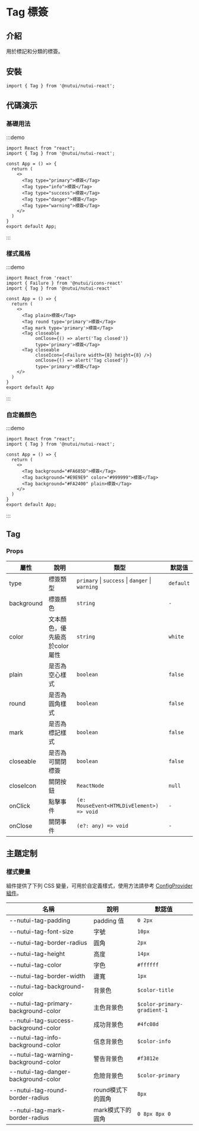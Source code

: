 # Tag 標簽

## 介紹

用於標記和分類的標簽。

## 安裝

```tsx
import { Tag } from '@nutui/nutui-react';

```

## 代碼演示

### 基礎用法

:::demo

```tsx
import React from "react";
import { Tag } from '@nutui/nutui-react';

const App = () => {
  return (
    <>
      <Tag type="primary">標簽</Tag>
      <Tag type="info">標簽</Tag>
      <Tag type="success">標簽</Tag>
      <Tag type="danger">標簽</Tag>
      <Tag type="warning">標簽</Tag>
    </>
  )
}
export default App;
```

:::

### 樣式風格

:::demo

```tsx
import React from 'react'
import { Failure } from '@nutui/icons-react'
import { Tag } from '@nutui/nutui-react'

const App = () => {
  return (
    <>
      <Tag plain>標簽</Tag>
      <Tag round type='primary'>標簽</Tag>
      <Tag mark type='primary'>標簽</Tag>
      <Tag closeable
           onClose={() => alert('Tag closed')} 
           type='primary'>標簽</Tag>
      <Tag closeable
           closeIcon={<Failure width={8} height={8} />}
           onClose={() => alert('Tag closed')}
           type='primary'>標簽</Tag>
    </>
  )
}
export default App
```

:::

### 自定義顏色

:::demo

```tsx
import React from "react";
import { Tag } from '@nutui/nutui-react';

const App = () => {
  return (
    <>
      <Tag background="#FA685D">標簽</Tag>
      <Tag background="#E9E9E9" color="#999999">標簽</Tag>
      <Tag background="#FA2400" plain>標簽</Tag>
    </>
  )
}
export default App;
```

:::


## Tag

### Props

| 屬性 | 說明 | 類型 | 默認值 |
| --- | --- | --- | --- |
| type | 標簽類型 | `primary` \| `success` \| `danger` \| `warning` | `default` |
| background | 標簽顏色 | `string` | `-` |
| color | 文本顏色，優先級高於color屬性 | `string` | `white` |
| plain | 是否為空心樣式 | `boolean` | `false` |
| round | 是否為圓角樣式 | `boolean` | `false` |
| mark | 是否為標記樣式 | `boolean` | `false` |
| closeable | 是否為可關閉標簽 | `boolean` | `false` |
| closeIcon | 關閉按鈕 | `ReactNode` | `null` |
| onClick | 點擊事件 | `(e: MouseEvent<HTMLDivElement>) => void` | `-` |
| onClose | 關閉事件 | `(e?: any) => void` | `-` |

## 主題定制

### 樣式變量

組件提供了下列 CSS 變量，可用於自定義樣式，使用方法請參考 [ConfigProvider 組件](#/zh-CN/component/configprovider)。

| 名稱 | 說明 | 默認值 |
| --- | --- | --- |
| \--nutui-tag-padding | padding 值 | `0 2px` |
| \--nutui-tag-font-size | 字號 | `10px` |
| \--nutui-tag-border-radius | 圓角 | `2px` |
| \--nutui-tag-height | 高度 | `14px` |
| \--nutui-tag-color | 字色 | `#ffffff` |
| \--nutui-tag-border-width | 邊寬 | `1px` |
| \--nutui-tag-background-color | 背景色 | `$color-title` |
| \--nutui-tag-primary-background-color | 主色背景色 | `$color-primary-gradient-1` |
| \--nutui-tag-success-background-color | 成功背景色 | `#4fc08d` |
| \--nutui-tag-info-background-color | 信息背景色 | `$color-info` |
| \--nutui-tag-warning-background-color | 警告背景色 | `#f3812e` |
| \--nutui-tag-danger-background-color | 危險背景色 | `$color-primary` |
| \--nutui-tag-round-border-radius | round模式下的圓角 | `8px` |
| \--nutui-tag-mark-border-radius | mark模式下的圓角 | `0 8px 8px 0` |